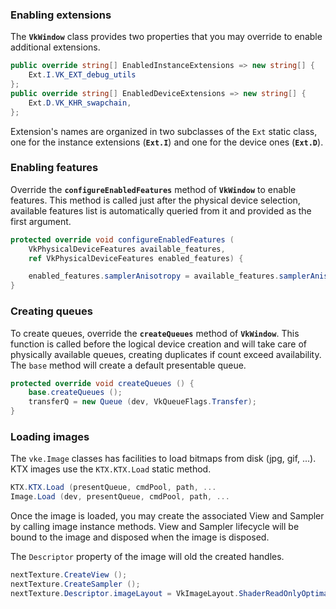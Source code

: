 ﻿### Enabling extensions

The **`VkWindow`** class provides two properties that you may override to enable additional extensions.

```csharp
public override string[] EnabledInstanceExtensions => new string[] {
    Ext.I.VK_EXT_debug_utils
};
public override string[] EnabledDeviceExtensions => new string[] {
    Ext.D.VK_KHR_swapchain,
};
```
Extension's names are organized in two subclasses of the `Ext` static class, one for the instance extensions (**`Ext.I`**) and one for the device ones (**`Ext.D`**).
### Enabling features

Override the **`configureEnabledFeatures`** method of **`VkWindow`** to enable features. This method is called just after
the physical device selection, available features list is automatically queried from it and provided as the first argument.
```csharp
protected override void configureEnabledFeatures (
    VkPhysicalDeviceFeatures available_features,
    ref VkPhysicalDeviceFeatures enabled_features) {

    enabled_features.samplerAnisotropy = available_features.samplerAnisotropy;
}
```
### Creating queues

To create queues, override the **`createQueues`** method of **`VkWindow`**. This function is called before the logical device creation and will take care of physically available queues, creating duplicates if count exceed availability. The `base` method will create a default presentable queue.

```csharp
protected override void createQueues () {
	base.createQueues ();
	transferQ = new Queue (dev, VkQueueFlags.Transfer);
}
```

### Loading images

The `vke.Image` classes has facilities to load bitmaps from disk (jpg, gif, ...). KTX images use the `KTX.KTX.Load` static method.

```csharp
KTX.KTX.Load (presentQueue, cmdPool, path, ...
Image.Load (dev, presentQueue, cmdPool, path, ...
```

Once the image is loaded, you may create the associated View and Sampler by calling image instance methods. View and Sampler lifecycle will be bound to the image and disposed when the image is disposed.

The `Descriptor` property of the image will old the created handles.

```csharp
nextTexture.CreateView ();
nextTexture.CreateSampler ();
nextTexture.Descriptor.imageLayout = VkImageLayout.ShaderReadOnlyOptimal;
```
